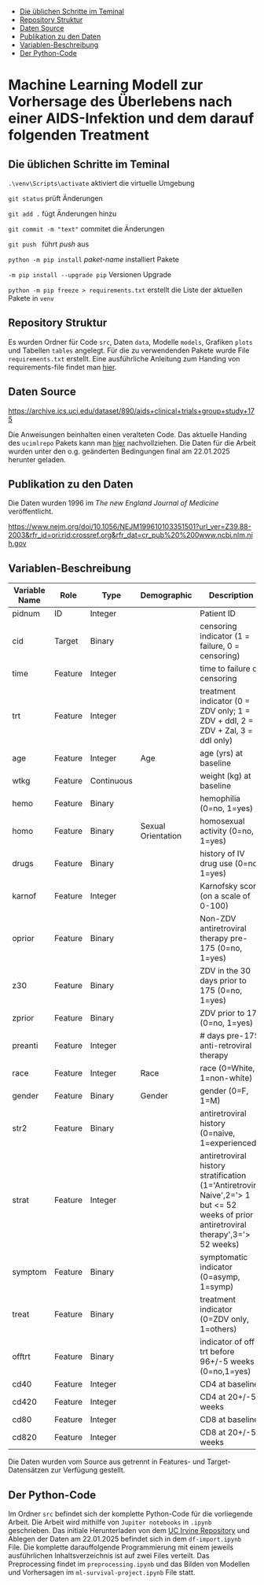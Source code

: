 <!-- vscode-markdown-toc -->
* [Die üblichen Schritte im Teminal](#DieblichenSchritteimTeminal)
* [Repository Struktur](#RepositoryStruktur)
* [Daten Source](#DatenSource)
* [Publikation zu den Daten](#PublikationzudenDaten)
* [Variablen-Beschreibung](#Variablen-Beschreibung)
* [Der Python-Code](#DerPython-Code)

<!-- vscode-markdown-toc-config
	numbering=false
	autoSave=true
	/vscode-markdown-toc-config -->
<!-- /vscode-markdown-toc -->

# Machine Learning Modell zur Vorhersage des Überlebens nach einer AIDS-Infektion und dem darauf folgenden Treatment

## <a name='DieblichenSchritteimTeminal'></a>Die üblichen Schritte im Teminal
`.\venv\Scripts\activate` aktiviert die virtuelle Umgebung

`git status` prüft Änderungen

`git add .` fügt Änderungen hinzu

`git commit -m "text"` commitet die Änderungen

`git push ` führt *push* aus

`python -m pip install` *paket-name* installiert Pakete

`-m pip install --upgrade pip` Versionen Upgrade

`python -m pip freeze > requirements.txt` erstellt die Liste der aktuellen Pakete in `venv`


## <a name='RepositoryStruktur'></a>Repository Struktur
Es wurden Ordner für Code `src`, Daten `data`,  Modelle `models`, Grafiken `plots` und Tabellen `tables` angelegt. Für die zu verwendenden Pakete wurde File `requirements.txt` erstellt. Eine ausführliche Anleitung zum Handing von requirements-file findet man [hier](https://learnpython.com/blog/python-requirements-file/).

## <a name='DatenSource'></a>Daten Source
https://archive.ics.uci.edu/dataset/890/aids+clinical+trials+group+study+175

Die Anweisungen beinhalten einen veralteten Code. Das aktuelle Handing des `ucimlrepo` Pakets kann man [hier](https://github.com/uci-ml-repo/ucimlrepo?tab=readme-ov-file#ucimlrepo-package) nachvollziehen. Die Daten für die Arbeit wurden unter den o.g. geänderten Bedingungen final am 22.01.2025 herunter geladen. 

## <a name='PublikationzudenDaten'></a>Publikation zu den Daten
Die Daten wurden 1996 im *The new England Journal of Medicine* veröffentlicht.

https://www.nejm.org/doi/10.1056/NEJM199610103351501?url_ver=Z39.88-2003&rfr_id=ori:rid:crossref.org&rfr_dat=cr_pub%20%200www.ncbi.nlm.nih.gov

## <a name='Variablen-Beschreibung'></a>Variablen-Beschreibung

|Variable Name |	Role |	Type |	Demographic	| Description |	Units |	Missing Values |
|--------------|---------|-------|--------------|--------------|----|----------------|
pidnum	| ID	| Integer	||	Patient ID	| |	no |
cid	| Target |	Binary	||	censoring indicator (1 = failure, 0 = censoring)	||	no |
time |	Feature	| Integer	||	time to failure or censoring	||	no |
trt	| Feature |	Integer	||	treatment indicator (0 = ZDV only; 1 = ZDV + ddI, 2 = ZDV + Zal, 3 = ddI only)	||	no |
age	| Feature |	Integer	| Age |	age (yrs) at baseline	||	no |
wtkg |	Feature |	Continuous	||	weight (kg) at baseline	||	no |
hemo |	Feature	| Binary	||	hemophilia (0=no, 1=yes)	||	no |
homo |	Feature	| Binary	| Sexual Orientation |	homosexual activity (0=no, 1=yes)	||	no |
drugs |	Feature	| Binary	||	history of IV drug use (0=no, 1=yes)	||	no |
karnof |	Feature	| Integer ||		Karnofsky score (on a scale of 0-100)	||	no |
oprior |	Feature	| Binary	||	Non-ZDV antiretroviral therapy pre-175 (0=no, 1=yes)	||	no |
z30	| Feature	| Binary	||	ZDV in the 30 days prior to 175 (0=no, 1=yes)	||	no |
zprior |	Feature	| Binary	||	ZDV prior to 175 (0=no, 1=yes)	||	no |
preanti |	Feature	| Integer	||	# days pre-175 anti-retroviral therapy	||	no |
race |	Feature	| Integer |	Race |	race (0=White, 1=non-white)	||	no |
gender |	Feature	| Binary |	Gender |	gender (0=F, 1=M)	||	no |
str2 |	Feature	| Binary	||	antiretroviral history (0=naive, 1=experienced)	||	no |
strat |	Feature	| Integer	||	antiretroviral history stratification (1='Antiretroviral Naive',2='> 1 but <= 52 weeks of prior antiretroviral therapy',3='> 52 weeks)	||	no |
symptom |	Feature	| Binary	||	symptomatic indicator (0=asymp, 1=symp)	||	no |
treat |	Feature	| Binary	||	treatment indicator (0=ZDV only, 1=others)	||	no |
offtrt |	Feature	| Binary	||	indicator of off-trt before 96+/-5 weeks (0=no,1=yes)	||	no |
cd40 |	Feature	| Integer	||	CD4 at baseline	||	no |
cd420 |	Feature	| Integer	||	CD4 at 20+/-5 weeks	||	no |
cd80 |	Feature	| Integer	||	CD8 at baseline	||	no |
cd820 |	Feature	| Integer	||	CD8 at 20+/-5 weeks	||	no |

Die Daten wurden vom Source aus getrennt in Features- und Target-Datensätzen zur Verfügung gestellt.

## <a name='DerPython-Code'></a>Der Python-Code
Im Ordner `src` befindet sich der komplette Python-Code für die vorliegende Arbeit. Die Arbeit wird mithilfe von `Jupiter notebooks` in `.ipynb` geschrieben. Das initiale Herunterladen von dem [UC Irvine Repository](https://archive.ics.uci.edu/dataset/890/aids+clinical+trials+group+study+175) und Ablegen der Daten am 22.01.2025 befindet sich in dem `df-import.ipynb` File. Die komplette darauffolgende Programmierung mit einem jeweils ausführlichen Inhaltsverzeichnis ist auf zwei Files verteilt. Das Preprocessing findet im `preprocessing.ipynb` und das Bilden von Modellen und Vorhersagen  im `ml-survival-project.ipynb` File statt.



